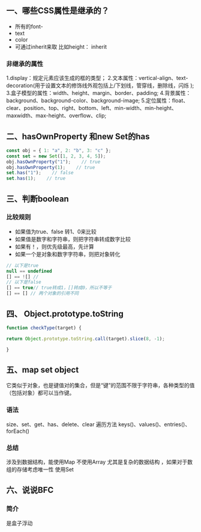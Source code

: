 ## 一、哪些CSS属性是继承的？

- 所有的font-
- text
- color
- 可通过inherit来取 比如height： inherit

### 非继承的属性
1.display：规定元素应该生成的框的类型；
2.文本属性：vertical-align、text-decoration(用于设置文本的修饰线外观包括上/下划线，管穿线，删除线，闪烁 );
3.盒子模型的属性：width、height、margin、border、padding;
4.背景属性：background、background-color、background-image;
5.定位属性：float、clear、position、top、right、bottom、left、min-width、min-height、maxwidth、max-height、overflow、clip;

## 二、hasOwnProperty 和new Set的has

```jsx
const obj = { 1: "a", 2: "b", 3: "c" };
const set = new Set([1, 2, 3, 4, 5]);
obj.hasOwnProperty("1");    // true
obj.hasOwnProperty(1);    // true
set.has("1");    // false
set.has(1);    // true
```

## 三、判断boolean

### 比较规则
- 如果值为true、false 转1、0来比较
- 如果值是数字和字符串，则把字符串转成数字比较
- 如果有！，则优先级最高，先计算
- 如果一个是对象和数字字符串，则把对象转化

```jsx
// 以下是true
null == undefined
[] == ![] // 
// 以下是false
[] == true// true转成1，[]转成0，所以不等于
[] == [] // 两个对象的引用不同

```

## 四、 Object.prototype.toString


```jsx
function checkType(target) {

return Object.prototype.toString.call(target).slice(8, -1);

}
```

## 五、map set object
它类似于对象，也是键值对的集合，但是“键”的范围不限于字符串，各种类型的值（包括对象）都可以当作键。
### 语法
size、set、get、has、delete、clear
遍历方法
keys()、values()、entries()、forEach()
### 总结
涉及到数据结构，能使用Map 不使用Array 尤其是复杂的数据结构 ，如果对于数组的存储考虑唯一性 使用Set

## 六、说说BFC

### 简介
是盒子浮动
